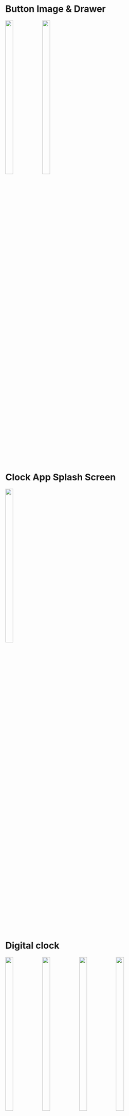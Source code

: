 # Button Image & Drawer
<p>
  <img src="https://github.com/user-attachments/assets/c23c1851-2332-4a5a-8948-a08185e4a37c"height="35%" width="22%">
   <img src="https://github.com/user-attachments/assets/54d66332-25dc-4def-80ed-ca5c93e555f4"height="35%" width="22%">
</p>

# Clock App Splash Screen
<p>
    <img src="https://github.com/user-attachments/assets/b0b0f0c2-21af-47db-90d2-4eef1de2be9e"height="35%" width="22%">
</p>

# Digital clock 
<p>
   <img src="https://github.com/user-attachments/assets/89557af5-8faf-4aaf-880c-1b694e1726bb"height="35%" width="22%">
   <img src="https://github.com/user-attachments/assets/8fa09e4f-efab-44f0-af9a-e3f8ff39826d"height="35%" width="22%">
  <img src="https://github.com/user-attachments/assets/1bd31aba-eb77-4c74-9212-b8b7fa0a3fc7"height="35%" width="22%">
   <img src="https://github.com/user-attachments/assets/a373bd9d-3e8f-4c63-ae5a-7005ca2ae089"height="35%" width="22%">
   <img src="https://github.com/user-attachments/assets/26a29619-d43f-401d-936b-0d5b5fa6f3f8"height="35%" width="22%">
   <img src="https://github.com/user-attachments/assets/446460ab-e141-4b33-8af3-a1f02d2c42d3"height="35%" width="22%">
</p>


# Analog Clock Image
<p>
  <img src="https://github.com/user-attachments/assets/dc8a5e95-7bc1-4a9b-8dea-ecf72a31857b"height="35%" width="22%">
   <img src="https://github.com/user-attachments/assets/11db1140-9c93-42e0-be10-67ead79b5584"height="35%" width="22%">
   <img src="https://github.com/user-attachments/assets/2b41da9e-894f-44db-b723-b8552a755e5c"height="35%" width="22%">
   <img src="https://github.com/user-attachments/assets/e03e75cc-6945-4614-9f36-211cba2bcd83"height="35%" width="22%">
   <img src="https://github.com/user-attachments/assets/c9d3a9f7-7c8a-4ffc-afc1-c126d481c237"height="35%" width="22%">
   <img src="https://github.com/user-attachments/assets/b70234f1-36ec-4252-80c4-ac446bfa0d54"height="35%" width="22%">
     
</p>

## What is Analog clock ?

- An analog clock is a classic timekeeping device characterized by a circular face with numbers or markers around its edge, typically representing the hours from 1 to 12. The clock face is the focal point, with hands rotating around a central point to indicate time.
- The hour hand is shorter and moves slowly around the clock, completing one full rotation every 12 hours. The minute hand is longer and moves more quickly, completing one rotation every 60 minutes. Some clocks also have a second hand, a thin, delicate hand that moves 
  in a continuous or ticking motion, completing a full circle every 60 seconds.
- The clock is encased in a protective frame, which can be made from various materials like wood, metal, or plastic, depending on the style. The design of analog clocks can range from simple and functional to ornate and decorative, making them both a practical tool and a piece of art or decoration.

Analog clocks are found in various settings, including homes, offices, schools, and public spaces, offering a timeless way to tell time with both elegance and simplicity.

# Strap Clock Image
<p>
   <img src="https://github.com/user-attachments/assets/fd252760-45d2-43d1-8f46-c6566bef0c8a"height="35%" width="22%">
</p>

## What is Strap clock ?

- A strap clock is both a functional and fashionable accessory, blending practicality with personal style. It is available in various designs, from sporty and durable models suited for outdoor activities to elegant and luxurious options made with precious metals and gemstones. Whether digital or analog, the wristwatch remains a timeless accessory, reflecting both the wearer's taste and technological advances in timekeeping.
 
# What is  Asynchronous Programming?

- Asynchronous programming is a process that allows an application to run a second set of instructions while focusing on its primary or basic process.
- Asynchronous programming has several benefits, including improved application performance, wide application to different coding languages, and better user experience.

# What is Future Class ?

- In Dart, a Future represents a value that may not be available yet. It encapsulates an asynchronous operation and provides a way to handle the result or error when it becomes available.

# What is Duration class & Future.delayed() constructor with Example ?
## Duration Class

The Duration class in Dart represents a span of time, such as 5 seconds or 3 minutes. It is commonly used to specify time intervals.

Future.delayed() Constructor
The Future.delayed() constructor creates a future that completes after a specified duration. It's useful for simulating delays in asynchronous operations.


# What is Recursion ?

## Recursion

Recursion is a programming technique where a function calls itself to solve smaller instances of the same problem. It is useful for tasks that can be divided into similar subtasks, like traversing data structures or solving mathematical problems.

# What is Timer class?

## Timer Class

The Timer class in Dart is used to create a timer that runs a function after a specified duration or repeatedly at specified intervals. It's useful for tasks like scheduling events or creating delays.

# What is Timer.periodic?

## Timer.periodic

The Timer.periodic constructor in Dart creates a timer that repeatedly runs a function at specified intervals. It's useful for executing a task at regular intervals, like updating a UI or polling for data.
